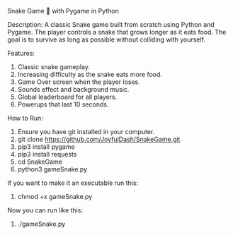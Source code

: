 Snake Game 🐍 with Pygame in Python

Description:
A classic Snake game built from scratch using Python and Pygame.
The player controls a snake that grows longer as it eats food.
The goal is to survive as long as possible without colliding with yourself.

Features:
1. Classic snake gameplay.
2. Increasing difficulty as the snake eats more food.
3. Game Over screen when the player loses.
4. Sounds effect and background music.
5. Global leaderboard for all players.
6. Powerups that last 10 seconds.

How to Run:
1. Ensure you have git installed in your computer.
2. git clone https://github.com/JoyfulDash/SnakeGame.git
3. pip3 install pygame
4. pip3 install requests
5. cd SnakeGame
6. python3 gameSnake.py

If you want to make it an executable run this:
1. chmod +x gameSnake.py

Now you can run like this:
1. ./gameSnake.py

